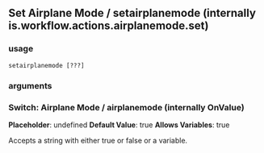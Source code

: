 
## Set Airplane Mode / setairplanemode (internally is.workflow.actions.airplanemode.set)

### usage
`setairplanemode [???]`

### arguments
### Switch: Airplane Mode / airplanemode (internally OnValue)
**Placeholder**: undefined
**Default Value**: true
**Allows Variables**: true


Accepts a string with either true or false
or a variable.
